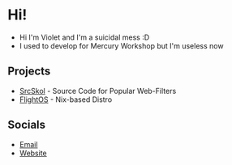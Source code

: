 # Hi!
- Hi I'm Violet and I'm a suicidal mess :D
- I used to develop for Mercury Workshop but I'm useless now

## Projects
- [SrcSkol](https://github.com/src-skol) - Source Code for Popular Web-Filters
- [FlightOS](https://github.com/flightos) - Nix-based Distro

## Socials
- [Email](mailto:scarlettyuko@outlook.com)
- [Website](https://scarat3k.me)
